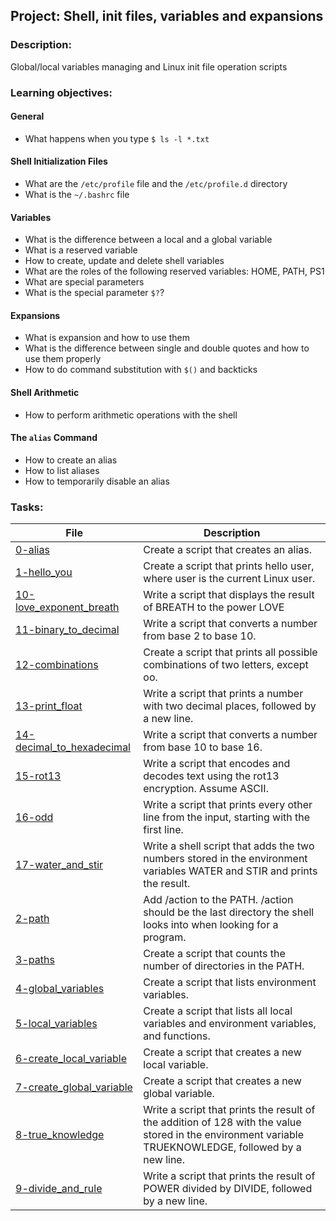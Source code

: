 ## Project: Shell, init files, variables and expansions
### Description:
Global/local variables managing and Linux init file operation scripts
### Learning objectives:
#### General

-   What happens when you type `$ ls -l *.txt`

#### Shell Initialization Files

-   What are the `/etc/profile` file and the `/etc/profile.d` directory
-   What is the `~/.bashrc` file

#### Variables

-   What is the difference between a local and a global variable
-   What is a reserved variable
-   How to create, update and delete shell variables
-   What are the roles of the following reserved variables: HOME, PATH, PS1
-   What are special parameters
-   What is the special parameter `$?`?

#### Expansions

-   What is expansion and how to use them
-   What is the difference between single and double quotes and how to use them properly
-   How to do command substitution with `$()` and backticks

#### Shell Arithmetic

-   How to perform arithmetic operations with the shell

#### The `alias` Command

-   How to create an alias
-   How to list aliases
-   How to temporarily disable an alias
### Tasks:
| File                                                                                                                                         | Description                                                                                                                                           |
| -------------------------------------------------------------------------------------------------------------------------------------------- | ----------------------------------------------------------------------------------------------------------------------------------------------------- |
| [0-alias](https://github.com/IHansen225/shell/blob/master/init_files_variables_and_expansions/0-alias)                                       | Create a script that creates an alias.                                                                                                                |
| [1-hello\_you](https://github.com/IHansen225/shell/blob/master/init_files_variables_and_expansions/1-hello_you)                              | Create a script that prints hello user, where user is the current Linux user.                                                                         |
| [10-love\_exponent\_breath](https://github.com/IHansen225/shell/blob/master/init_files_variables_and_expansions/10-love_exponent_breath)     | Write a script that displays the result of BREATH to the power LOVE                                                                                   |
| [11-binary\_to\_decimal](https://github.com/IHansen225/shell/blob/master/init_files_variables_and_expansions/11-binary_to_decimal)           | Write a script that converts a number from base 2 to base 10.                                                                                         |
| [12-combinations](https://github.com/IHansen225/shell/blob/master/init_files_variables_and_expansions/12-combinations)                       | Create a script that prints all possible combinations of two letters, except oo.                                                                      |
| [13-print\_float](https://github.com/IHansen225/shell/blob/master/init_files_variables_and_expansions/13-print_float)                        | Write a script that prints a number with two decimal places, followed by a new line.                                                                  |
| [14-decimal\_to\_hexadecimal](https://github.com/IHansen225/shell/blob/master/init_files_variables_and_expansions/14-decimal_to_hexadecimal) | Write a script that converts a number from base 10 to base 16.                                                                                        |
| [15-rot13](https://github.com/IHansen225/shell/blob/master/init_files_variables_and_expansions/15-rot13)                                     | Write a script that encodes and decodes text using the rot13 encryption. Assume ASCII.                                                                |
| [16-odd](https://github.com/IHansen225/shell/blob/master/init_files_variables_and_expansions/16-odd)                                         | Write a script that prints every other line from the input, starting with the first line.                                                             |
| [17-water\_and\_stir](https://github.com/IHansen225/shell/blob/master/init_files_variables_and_expansions/17-water_and_stir)                 | Write a shell script that adds the two numbers stored in the environment variables WATER and STIR and prints the result.                              |
| [2-path](https://github.com/IHansen225/shell/blob/master/init_files_variables_and_expansions/2-path)                                         | Add /action to the PATH. /action should be the last directory the shell looks into when looking for a program.                                        |
| [3-paths](https://github.com/IHansen225/shell/blob/master/init_files_variables_and_expansions/3-paths)                                       | Create a script that counts the number of directories in the PATH.                                                                                    |
| [4-global\_variables](https://github.com/IHansen225/shell/blob/master/init_files_variables_and_expansions/4-global_variables)                | Create a script that lists environment variables.                                                                                                     |
| [5-local\_variables](https://github.com/IHansen225/shell/blob/master/init_files_variables_and_expansions/5-local_variables)                  | Create a script that lists all local variables and environment variables, and functions.                                                              |
| [6-create\_local\_variable](https://github.com/IHansen225/shell/blob/master/init_files_variables_and_expansions/6-create_local_variable)     | Create a script that creates a new local variable.                                                                                                    |
| [7-create\_global\_variable](https://github.com/IHansen225/shell/blob/master/init_files_variables_and_expansions/7-create_global_variable)   | Create a script that creates a new global variable.                                                                                                   |
| [8-true\_knowledge](https://github.com/IHansen225/shell/blob/master/init_files_variables_and_expansions/8-true_knowledge)                    | Write a script that prints the result of the addition of 128 with the value stored in the environment variable TRUEKNOWLEDGE, followed by a new line. |
| [9-divide\_and\_rule](https://github.com/IHansen225/shell/blob/master/init_files_variables_and_expansions/9-divide_and_rule)                 | Write a script that prints the result of POWER divided by DIVIDE, followed by a new line.                                                             |
